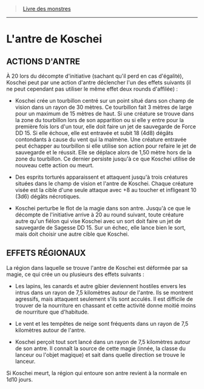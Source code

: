 ﻿> [Livre des monstres](tome_of_beasts.md)

---

# L'antre de Koschei

## ACTIONS D'ANTRE

À 20 lors du décompte d'initiative (sachant qu'il perd en cas d'égalité), Koschei peut par une action d'antre déclencher l'un des effets suivants (il ne peut cependant pas utiliser le même effet deux rounds d'affilée) :

* Koschei crée un tourbillon centré sur un point situé dans son champ de vision dans un rayon de 30 mètres. Ce tourbillon fait 3 mètres de large pour un maximum de 15 mètres de haut. Si une créature se trouve dans la zone du tourbillon lors de son apparition ou si elle y entre pour la première fois lors d'un tour, elle doit faire un jet de sauvegarde de Force DD 15. Si elle échoue, elle est entravée et subit 18 (4d8) dégâts contondants à cause du vent qui la malmène. Une créature entravée peut échapper au tourbillon si elle utilise son action pour refaire le jet de sauvegarde et le réussit. Elle se déplace alors de 1,50 mètre hors de la zone du tourbillon. Ce dernier persiste jusqu'à ce que Koschei utilise de nouveau cette action ou meurt.

* Des esprits torturés apparaissent et attaquent jusqu'à trois créatures situées dans le champ de vision et l'antre de Koschei. Chaque créature visée est la cible d'une seule attaque avec +8 au toucher et infligeant 10 (3d6) dégâts nécrotiques.

* Koschei perturbe le flot de la magie dans son antre. Jusqu'à ce que le décompte de l'initiative arrive à 20 au round suivant, toute créature autre qu'un fiélon qui vise Koschei avec un sort doit faire un jet de sauvegarde de Sagesse DD 15. Sur un échec, elle lance bien le sort, mais doit choisir une autre cible que Koschei.

## EFFETS RÉGIONAUX

La région dans laquelle se trouve l'antre de Koschei est déformée par sa magie, ce qui crée un ou plusieurs des effets suivants :

* Les lapins, les canards et autre gibier deviennent hostiles envers les intrus dans un rayon de 7,5 kilomètres autour de l'antre. Ils se montrent agressifs, mais attaquent seulement s'ils sont acculés. Il est difficile de trouver de la nourriture en chassant et cette activité donne moitié moins de nourriture que d'habitude.

* Le vent et les tempêtes de neige sont fréquents dans un rayon de 7,5 kilomètres autour de l'antre.

* Koschei perçoit tout sort lancé dans un rayon de 7,5 kilomètres autour de son antre. Il connaît la source de cette magie (innée, la classe du lanceur ou l'objet magique) et sait dans quelle direction se trouve le lanceur.

Si Koschei meurt, la région qui entoure son antre revient à la normale en 1d10 jours.

